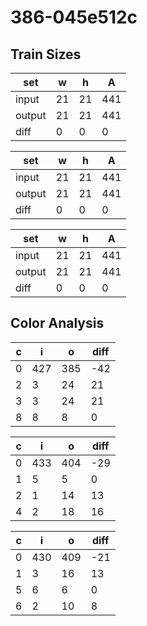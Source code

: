 # 386-045e512c
## Train Sizes

|set|w|h|A|
|---|---|---|---|
|input|21|21|441|
|output|21|21|441|
|diff|0|0|0|


|set|w|h|A|
|---|---|---|---|
|input|21|21|441|
|output|21|21|441|
|diff|0|0|0|


|set|w|h|A|
|---|---|---|---|
|input|21|21|441|
|output|21|21|441|
|diff|0|0|0|


## Color Analysis

|c|i|o|diff|
|---|---|---|---|
|0|427|385|-42|
|2|3|24|21|
|3|3|24|21|
|8|8|8|0|


|c|i|o|diff|
|---|---|---|---|
|0|433|404|-29|
|1|5|5|0|
|2|1|14|13|
|4|2|18|16|


|c|i|o|diff|
|---|---|---|---|
|0|430|409|-21|
|1|3|16|13|
|5|6|6|0|
|6|2|10|8|

